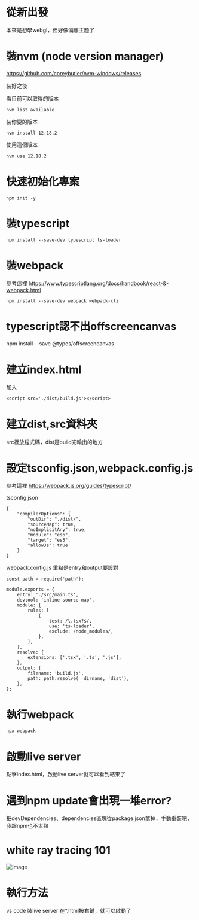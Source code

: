 # 從新出發
本來是想學webgl，但好像偏離主題了

# 裝nvm (node version manager)
https://github.com/coreybutler/nvm-windows/releases

裝好之後

看目前可以取得的版本
```
nvm list available
```

裝你要的版本
```
nvm install 12.18.2
```

使用這個版本
```
nvm use 12.18.2
```


# 快速初始化專案

```
npm init -y
```

# 裝typescript
```
npm install --save-dev typescript ts-loader
```

# 裝webpack
參考這裡
https://www.typescriptlang.org/docs/handbook/react-&-webpack.html
```
npm install --save-dev webpack webpack-cli
```

# typescript認不出offscreencanvas
npm install --save @types/offscreencanvas

# 建立index.html
加入
```
<script src='./dist/build.js'></script>
```

# 建立dist,src資料夾
src裡放程式碼，dist是build完輸出的地方

# 設定tsconfig.json,webpack.config.js
參考這裡
https://webpack.js.org/guides/typescript/

tsconfig.json
```
{
    "compilerOptions": {
        "outDir": "./dist/",
        "sourceMap": true,
        "noImplicitAny": true,
        "module": "es6",
        "target": "es5",
        "allowJs": true
    }
}
```

webpack.config.js
重點是entry和output要設對
```
const path = require('path');

module.exports = {
    entry: './src/main.ts',
    devtool: 'inline-source-map',
    module: {
        rules: [
            {
                test: /\.tsx?$/,
                use: 'ts-loader',
                exclude: /node_modules/,
            },
        ],
    },
    resolve: {
        extensions: ['.tsx', '.ts', '.js'],
    },
    output: {
        filename: 'build.js',
        path: path.resolve(__dirname, 'dist'),
    },
};
```


# 執行webpack
```
npx webpack
```

# 啟動live server
點擊index.html，啟動live server就可以看到結果了

# 遇到npm update會出現一堆error?
把devDependencies、dependencies區塊從package.json拿掉，手動重裝吧，我跟npm也不太熟


# white ray tracing 101
![image](https://lh3.googleusercontent.com/pw/AM-JKLV1XpuWY-_Dl9b5w7aBOvFXDrahhi94pWDDOUHvbKWJpxywLOEjIp7c0YLzUxHisMANnjY9qha2axIHrjPrmhBfTqFQ-ULakNxqlboYxLp7zyJAoNAWUt3fXMy-fRj8Nlq_XDMgIUdUCu83k_3s9ORCgw=w1568-h882-no?authuser=0)

# 執行方法
vs code 裝live server
在*.html按右鍵，就可以啟動了
